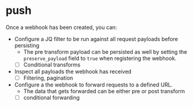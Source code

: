 # push

Once a webhook has been created, you can:
- Configure a JQ filter to be run against all request payloads before persisting
  - The pre transform payload can be persisted as well by setting the `preserve_payload` field to `true` when registering the webhook.
  - [ ] Conditional transforms
- Inspect all payloads the webhook has received
  - [ ] Filtering, pagination
- Configure a the webhook to forward requests to a defined URL.
  - The data that gets forwarded can be either pre or post transform
  - [ ] conditional forwarding
